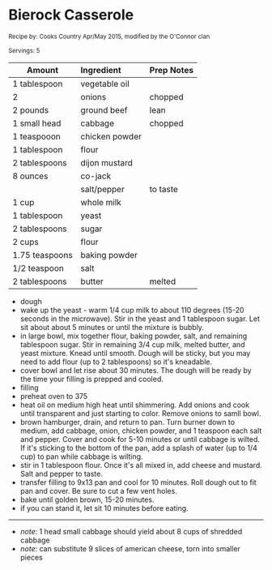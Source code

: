 # Bierock Casserole

<small>Recipe by: Cooks Country Apr/May 2015, modified by the O'Connor clan</small>

<small>Servings: 5</small>

| Amount         | Ingredient     | Prep Notes |
| -------------- | :------------- | :--------- |
| 1 tablespoon   | vegetable oil  |            |
| 2              | onions         | chopped    |
| 2 pounds       | ground beef    | lean       |
| 1 small head   | cabbage        | chopped    |
| 1 teaspooon    | chicken powder |            |
| 1 tablespoon   | flour          |            |
| 2 tablespoons  | dijon mustard  |            |
| 8 ounces       | co-jack        |            |
|                | salt/pepper    | to taste   |
| 1 cup          | whole milk     |            |
| 1 tablespoon   | yeast          |            |
| 2 tablespoons  | sugar          |            |
| 2 cups         | flour          |            |
| 1.75 teaspoons | baking powder  |            |
| 1/2 teaspoon   | salt           |            |
| 2 tablespoons  | butter         | melted     |

- dough
- wake up the yeast - warm 1/4 cup milk to about 110 degrees (15-20 seconds in the microwave). Stir in the yeast and 1 tablespoon sugar. Let sit about about 5 minutes or until the mixture is bubbly.
- in large bowl, mix together flour, baking powder, salt, and remaining tablespoon sugar. Stir in remaining 3/4 cup milk, melted butter, and yeast mixture. Knead until smooth. Dough will be sticky, but you may need to add flour (up to 2 tablespoons) so it's kneadable.
- cover bowl and let rise about 30 minutes. The dough will be ready by the time your filling is prepped and cooled.
- filling
- preheat oven to 375
- heat oil on medium high heat until shimmering. Add onions and cook until transparent and just starting to color. Remove onions to samll bowl.
- brown hamburger, drain, and return to pan. Turn burner down to medium, add cabbage, onion, chicken powder, and 1 teaspoon each salt and pepper. Cover and cook for 5-10 minutes or until cabbage is wilted. If it's sticking to the bottom of the pan, add a splash of water (up to 1/4 cup) to pan while cabbage is wilting.
- stir in 1 tablespoon flour. Once it's all mixed in, add cheese and mustard. Salt and pepper to taste.
- transfer filling to 9x13 pan and cool for 10 minutes. Roll dough out to fit pan and cover. Be sure to cut a few vent holes.
- bake until golden brown, 15-20 minutes.
- if you can stand it, let sit 10 minutes before eating.

---

- _note_: 1 head small cabbage should yield about 8 cups of shredded cabbage
- _note_: can substitute 9 slices of american cheese, torn into smaller pieces

<!-- Tags:
- beef
- hamburger
- cheese
- casserole
- stove
- oven
-->

